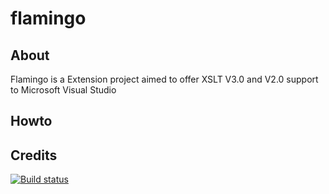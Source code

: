 # flamingo


## About
<p> Flamingo is a Extension project aimed to offer XSLT V3.0 and V2.0 support to Microsoft Visual Studio</p->

## Howto

## Credits

[![Build status](https://dev.azure.com/nitishranjan/esrmnt/_apis/build/status/esrmnt-.NET%20Desktop-CI)](https://dev.azure.com/nitishranjan/esrmnt/_build/latest?definitionId=3)
